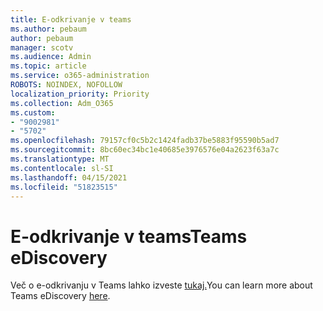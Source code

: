 ```yaml
---
title: E-odkrivanje v teams
ms.author: pebaum
author: pebaum
manager: scotv
ms.audience: Admin
ms.topic: article
ms.service: o365-administration
ROBOTS: NOINDEX, NOFOLLOW
localization_priority: Priority
ms.collection: Adm_O365
ms.custom:
- "9002981"
- "5702"
ms.openlocfilehash: 79157cf0c5b2c1424fadb37be5883f95590b5ad7
ms.sourcegitcommit: 8bc60ec34bc1e40685e3976576e04a2623f63a7c
ms.translationtype: MT
ms.contentlocale: sl-SI
ms.lasthandoff: 04/15/2021
ms.locfileid: "51823515"
---
```

# <a name="teams-ediscovery"></a><span data-ttu-id="5432e-102">E-odkrivanje v teams</span><span class="sxs-lookup"><span data-stu-id="5432e-102">Teams eDiscovery</span></span>

<span data-ttu-id="5432e-103">Več o e-odkrivanju v Teams lahko izveste [tukaj.](https://docs.microsoft.com/microsoftteams/ediscovery-investigation)</span><span class="sxs-lookup"><span data-stu-id="5432e-103">You can learn more about Teams eDiscovery [here](https://docs.microsoft.com/microsoftteams/ediscovery-investigation).</span></span>
